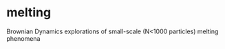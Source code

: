 melting
=======

Brownian Dynamics explorations of small-scale (N&lt;1000 particles) melting phenomena 